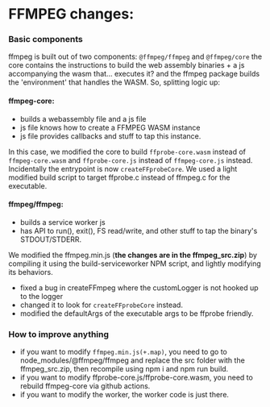 # FFMPEG changes:


### Basic components
ffmpeg is built out of two components: `@ffmpeg/ffmpeg` and `@ffmpeg/core`
the core contains the instructions to build the web assembly binaries + a js accompanying the wasm that... executes it?
and the ffmpeg package builds the 'environment' that handles the WASM. So, splitting logic up:

#### ffmpeg-core:
- builds a webassembly file and a js file
- js file knows how to create a FFMPEG WASM instance
- js file provides callbacks and stuff to tap this instance.

In this case, we modified the core to build `ffprobe-core.wasm` instead of `ffmpeg-core.wasm` and `ffprobe-core.js` instead of `ffmpeg-core.js` instead. Incidentally the entrypoint is now `createFFprobeCore`. We used a light modified build script to target ffprobe.c instead of ffmpeg.c for the executable.


#### ffmpeg/ffmpeg:
- builds a service worker js
- has API to run(), exit(), FS read/write, and other stuff to tap the binary's STDOUT/STDERR.

We modified the ffmpeg.min.js (**the changes are in the ffmpeg_src.zip**) by compiling it using the build-serviceworker NPM script, and lightly modifying its behaviors.
- fixed a bug in createFFmpeg where the customLogger is not hooked up to the logger
- changed it to look for `createFFprobeCore` instead.
- modified the defaultArgs of the executable args to be ffprobe friendly.


### How to improve anything
- if you want to modify `ffmpeg.min.js(+.map)`, you need to go to node_modules/@ffmpeg/ffmpeg and replace the src folder with the ffmpeg_src.zip, then recompile using npm i and npm run build.
- if you want to modify ffprobe-core.js/ffprobe-core.wasm, you need to rebuild ffmpeg-core via github actions.
- if you want to modify the worker, the worker code is just there.


